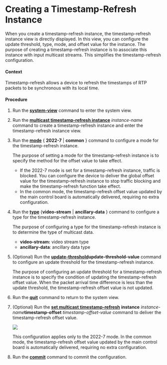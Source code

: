 Creating a Timestamp-Refresh Instance
=====================================

When you create a timestamp-refresh instance, the timestamp-refresh instance view is directly displayed. In this view, you can configure the update threshold, type, mode, and offset value for the instance. The purpose of creating a timestamp-refresh instance is to associate this instance with input multicast streams. This simplifies the timestamp-refresh configuration.

#### Context

Timestamp-refresh allows a device to refresh the timestamps of RTP packets to be synchronous with its local time.


#### Procedure

1. Run the [**system-view**](cmdqueryname=system-view) command to enter the system view.
2. Run the [**multicast timestamp-refresh instance**](cmdqueryname=multicast+timestamp-refresh+instance) *instance-name* command to create a timestamp-refresh instance and enter the timestamp-refresh instance view.
3. Run the [**mode**](cmdqueryname=mode) { **2022-7** | **common** } command to configure a mode for the timestamp-refresh instance.
   
   The purpose of setting a mode for the timestamp-refresh instance is to specify the method for the offset value to take effect.
   * If the 2022-7 mode is set for a timestamp-refresh instance, traffic is blocked. You can configure the device to deliver the global offset value for the timestamp-refresh instance to stop traffic blocking and make the timestamp-refresh function take effect.
   * In the common mode, the timestamp-refresh offset value updated by the main control board is automatically delivered, requiring no extra configuration.
4. Run the [**type**](cmdqueryname=type) {**video-stream** | **ancillary-data** } command to configure a type for the timestamp-refresh instance.
   
   
   
   The purpose of configuring a type for the timestamp-refresh instance is to determine the type of multicast data.
   
   
   
   * **video-stream:** video stream type
   * **ancillary-data**: ancillary data type
5. (Optional) Run the [**update-threshold**](cmdqueryname=update-threshold)**update-threshold-value** command to configure an update threshold for the timestamp-refresh instance.
   
   
   
   The purpose of configuring an update threshold for a timestamp-refresh instance is to specify the condition of updating the timestamp-refresh offset value. When the packet arrival time difference is less than the update threshold, the timestamp-refresh offset value is not updated.
6. Run the [**quit**](cmdqueryname=quit) command to return to the system view.
7. (Optional) Run the [**set multicast timestamp-refresh**](cmdqueryname=set+multicast+timestamp-refresh) **instance** *instance-name***timestamp-offset** *timestamp-offset-value* command to deliver the timestamp-refresh offset value.
   
   ![](../../../../public_sys-resources/note_3.0-en-us.png) 
   
   This configuration applies only to the 2022-7 mode. In the common mode, the timestamp-refresh offset value updated by the main control board is automatically delivered, requiring no extra configuration.
8. Run the [**commit**](cmdqueryname=commit) command to commit the configuration.